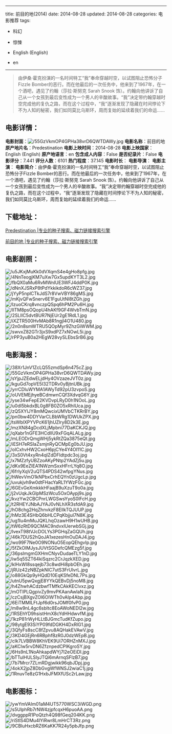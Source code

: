
---
title: 前目的地(2014)
date: 2014-08-28
updated: 2014-08-28
categories: 电影推荐
tags:
- 科幻
- 惊悚

- English (English)
- en
---


> 由伊桑·霍克扮演的一名时间特工“我”奉命穿越时空，以试图阻止恐怖分子Fizzle Bomber的恶行。而在他最后的一次任务中，他来到了1967年，在一个酒吧，遇见了约翰（莎拉·斯努克 Sarah Snook 饰）。约翰向他讲诉了自己从一个女孩到最后变性成为一个男人的辛酸故事。“我”决定带约翰穿越时空完成他的复仇之路，而在这个过程中，“我”逐渐发现了隐藏在时间悖论下不为人知的秘密，我们如同莫比乌斯环，周而复始的延续着我们的命运……

## **电影详情**：

**电影封面**：<img src="https://image.tmdb.org/t/p/w200/55GzVkmOP4GPHa38vrD6QWTDAWy.jpg" alt="/55GzVkmOP4GPHa38vrD6QWTDAWy.jpg" title="/55GzVkmOP4GPHa38vrD6QWTDAWy.jpg">
**电影名称**：前目的地
**原产地片名**：Predestination
**电影上映时间**：2014-08-28
**电影上映国家**：English (English)
**原产地语言**：en
**包含成人内容**：False
**是否纪录片**：False
**电影评分**：7.441
**评分人数**：6101
**热门程度**：37.145
**电影时长**：
**电影导演**：
**电影主演**：
**电影简介**：由伊桑·霍克扮演的一名时间特工“我”奉命穿越时空，以试图阻止恐怖分子Fizzle Bomber的恶行。而在他最后的一次任务中，他来到了1967年，在一个酒吧，遇见了约翰（莎拉·斯努克 Sarah Snook 饰）。约翰向他讲诉了自己从一个女孩到最后变性成为一个男人的辛酸故事。“我”决定带约翰穿越时空完成他的复仇之路，而在这个过程中，“我”逐渐发现了隐藏在时间悖论下不为人知的秘密，我们如同莫比乌斯环，周而复始的延续着我们的命运……

## **下载地址**：
[Predestination |专业的种子搜索、磁力链接搜索引擎](https://movie.amd794.com:2083/?search=Predestination&ordering=&mode=match_phrase&page_size=10&page=1)

[前目的地 |专业的种子搜索、磁力链接搜索引擎](https://movie.amd794.com:2083/?search=%E5%89%8D%E7%9B%AE%E7%9A%84%E5%9C%B0&ordering=&mode=match_phrase&page_size=10&page=1)
 

## **电影剧照**：
<img src="https://image.tmdb.org/t/p/original/u5JKxjMuKk0dVXqmS4e4gHo8pfg.jpg" alt="/u5JKxjMuKk0dVXqmS4e4gHo8pfg.jpg" title="/u5JKxjMuKk0dVXqmS4e4gHo8pfg.jpg"><img src="https://image.tmdb.org/t/p/original/4NnTeogjKM7uXw7Gx5updKYT3L2.jpg" alt="/4NnTeogjKM7uXw7Gx5updKYT3L2.jpg" title="/4NnTeogjKM7uXw7Gx5updKYT3L2.jpg"><img src="https://image.tmdb.org/t/p/original/fbQX0aMu6RvMWnIUE3WFJ4ddP0K.jpg" alt="/fbQX0aMu6RvMWnIUE3WFJ4ddP0K.jpg" title="/fbQX0aMu6RvMWnIUE3WFJ4ddP0K.jpg"><img src="https://image.tmdb.org/t/p/original/dNnXJSRxP8tPdYkkikdoR6cWZ37.jpg" alt="/dNnXJSRxP8tPdYkkikdoR6cWZ37.jpg" title="/dNnXJSRxP8tPdYkkikdoR6cWZ37.jpg"><img src="https://image.tmdb.org/t/p/original/jYyP5nplCTkJdS7r8VwVBY86gMS.jpg" alt="/jYyP5nplCTkJdS7r8VwVBY86gMS.jpg" title="/jYyP5nplCTkJdS7r8VwVBY86gMS.jpg"><img src="https://image.tmdb.org/t/p/original/mKjvQFwSnerv6E1FguUtNl8tZGh.jpg" alt="/mKjvQFwSnerv6E1FguUtNl8tZGh.jpg" title="/mKjvQFwSnerv6E1FguUtNl8tZGh.jpg"><img src="https://image.tmdb.org/t/p/original/lzuoCKrq8vnczpQSpq6hPM2Pu6H.jpg" alt="/lzuoCKrq8vnczpQSpq6hPM2Pu6H.jpg" title="/lzuoCKrq8vnczpQSpq6hPM2Pu6H.jpg"><img src="https://image.tmdb.org/t/p/original/llTM8psOQopU4hAKf9GF4WvbTmN.jpg" alt="/llTM8psOQopU4hAKf9GF4WvbTmN.jpg" title="/llTM8psOQopU4hAKf9GF4WvbTmN.jpg"><img src="https://image.tmdb.org/t/p/original/2SLIIC5dvtBUR7NjEUr2gE1RdL1.jpg" alt="/2SLIIC5dvtBUR7NjEUr2gE1RdL1.jpg" title="/2SLIIC5dvtBUR7NjEUr2gE1RdL1.jpg"><img src="https://image.tmdb.org/t/p/original/iXZTR500HvMAb8R1ngjl4O1U480.jpg" alt="/iXZTR500HvMAb8R1ngjl4O1U480.jpg" title="/iXZTR500HvMAb8R1ngjl4O1U480.jpg"><img src="https://image.tmdb.org/t/p/original/2n0n8smWTRU5QOpMyr9ZhzGiWWM.jpg" alt="/2n0n8smWTRU5QOpMyr9ZhzGiWWM.jpg" title="/2n0n8smWTRU5QOpMyr9ZhzGiWWM.jpg"><img src="https://image.tmdb.org/t/p/original/swvxZ82GTr3jxS9xdPZ7xNOwL5i.jpg" alt="/swvxZ82GTr3jxS9xdPZ7xNOwL5i.jpg" title="/swvxZ82GTr3jxS9xdPZ7xNOwL5i.jpg"><img src="https://image.tmdb.org/t/p/original/rPP3yuB0a2HEgW28vySLEbsSrB6.jpg" alt="/rPP3yuB0a2HEgW28vySLEbsSrB6.jpg" title="/rPP3yuB0a2HEgW28vySLEbsSrB6.jpg">

## **电影海报**：
<img src="https://image.tmdb.org/t/p/original/38Xr1JnV1ZcLQ55zmdSp6n475cZ.jpg" alt="/38Xr1JnV1ZcLQ55zmdSp6n475cZ.jpg" title="/38Xr1JnV1ZcLQ55zmdSp6n475cZ.jpg"><img src="https://image.tmdb.org/t/p/original/55GzVkmOP4GPHa38vrD6QWTDAWy.jpg" alt="/55GzVkmOP4GPHa38vrD6QWTDAWy.jpg" title="/55GzVkmOP4GPHa38vrD6QWTDAWy.jpg"><img src="https://image.tmdb.org/t/p/original/sYjpJZEdwELjdHy4OVzazeJVT0z.jpg" alt="/sYjpJZEdwELjdHy4OVzazeJVT0z.jpg" title="/sYjpJZEdwELjdHy4OVzazeJVT0z.jpg"><img src="https://image.tmdb.org/t/p/original/kguGd7opVE5I32TDRv0yBjtnUBk.jpg" alt="/kguGd7opVE5I32TDRv0yBjtnUBk.jpg" title="/kguGd7opVE5I32TDRv0yBjtnUBk.jpg"><img src="https://image.tmdb.org/t/p/original/yrrCDIuWYMA1AWyTd92pU3zvpoS.jpg" alt="/yrrCDIuWYMA1AWyTd92pU3zvpoS.jpg" title="/yrrCDIuWYMA1AWyTd92pU3zvpoS.jpg"><img src="https://image.tmdb.org/t/p/original/oUVEMEjhyeBCdmwnCQf3XdvqG6Y.jpg" alt="/oUVEMEjhyeBCdmwnCQf3XdvqG6Y.jpg" title="/oUVEMEjhyeBCdmwnCQf3XdvqG6Y.jpg"><img src="https://image.tmdb.org/t/p/original/yse34wFepE2KVDvpLRyD0h1NOoL.jpg" alt="/yse34wFepE2KVDvpLRyD0h1NOoL.jpg" title="/yse34wFepE2KVDvpLRyD0h1NOoL.jpg"><img src="https://image.tmdb.org/t/p/original/u0dI5bkdxBL0g8FB0ZO5xRhIUca.jpg" alt="/u0dI5bkdxBL0g8FB0ZO5xRhIUca.jpg" title="/u0dI5bkdxBL0g8FB0ZO5xRhIUca.jpg"><img src="https://image.tmdb.org/t/p/original/zQ5XYIJY8mMQwcixUMVbCTKRrBY.jpg" alt="/zQ5XYIJY8mMQwcixUMVbCTKRrBY.jpg" title="/zQ5XYIJY8mMQwcixUMVbCTKRrBY.jpg"><img src="https://image.tmdb.org/t/p/original/pn0bw4DDYVarCLBbWRg1DWUkZPX.jpg" alt="/pn0bw4DDYVarCLBbWRg1DWUkZPX.jpg" title="/pn0bw4DDYVarCLBbWRg1DWUkZPX.jpg"><img src="https://image.tmdb.org/t/p/original/tsWblXPYVPcK61jhUZlry8D2k3E.jpg" alt="/tsWblXPYVPcK61jhUZlry8D2k3E.jpg" title="/tsWblXPYVPcK61jhUZlry8D2k3E.jpg"><img src="https://image.tmdb.org/t/p/original/mzXN84gDcdXLjMpbni77DaKCKJQ.jpg" alt="/mzXN84gDcdXLjMpbni77DaKCKJQ.jpg" title="/mzXN84gDcdXLjMpbni77DaKCKJQ.jpg"><img src="https://image.tmdb.org/t/p/original/qXabr1nGFE3HCdIlU9xFGqALALg.jpg" alt="/qXabr1nGFE3HCdIlU9xFGqALALg.jpg" title="/qXabr1nGFE3HCdIlU9xFGqALALg.jpg"><img src="https://image.tmdb.org/t/p/original/mLEODrQmgWHj5ykRtZQa3875eQt.jpg" alt="/mLEODrQmgWHj5ykRtZQa3875eQt.jpg" title="/mLEODrQmgWHj5ykRtZQa3875eQt.jpg"><img src="https://image.tmdb.org/t/p/original/iESH7eRSIaZsmjnRyQCMpEg0bJU.jpg" alt="/iESH7eRSIaZsmjnRyQCMpEg0bJU.jpg" title="/iESH7eRSIaZsmjnRyQCMpEg0bJU.jpg"><img src="https://image.tmdb.org/t/p/original/oICxhvHW2CxoH6pjCYe4Y4Ol11C.jpg" alt="/oICxhvHW2CxoH6pjCYe4Y4Ol11C.jpg" title="/oICxhvHW2CxoH6pjCYe4Y4Ol11C.jpg"><img src="https://image.tmdb.org/t/p/original/3xS0Vt4xyRn4qIZdDFIdtpdc3oj.jpg" alt="/3xS0Vt4xyRn4qIZdDFIdtpdc3oj.jpg" title="/3xS0Vt4xyRn4qIZdDFIdtpdc3oj.jpg"><img src="https://image.tmdb.org/t/p/original/x7MZzfyUBZzoAKyPNtp2YAdZj5u.jpg" alt="/x7MZzfyUBZzoAKyPNtp2YAdZj5u.jpg" title="/x7MZzfyUBZzoAKyPNtp2YAdZj5u.jpg"><img src="https://image.tmdb.org/t/p/original/dKx9EeZIEA1NWzmSxxHFrrLYq8O.jpg" alt="/dKx9EeZIEA1NWzmSxxHFrrLYq8O.jpg" title="/dKx9EeZIEA1NWzmSxxHFrrLYq8O.jpg"><img src="https://image.tmdb.org/t/p/original/6frlyXqV2uQTS4PDS42wfpgYNus.jpg" alt="/6frlyXqV2uQTS4PDS42wfpgYNus.jpg" title="/6frlyXqV2uQTS4PDS42wfpgYNus.jpg"><img src="https://image.tmdb.org/t/p/original/hWevVmO1kNPbxCrhEQYn0zUgcLp.jpg" alt="/hWevVmO1kNPbxCrhEQYn0zUgcLp.jpg" title="/hWevVmO1kNPbxCrhEQYn0zUgcLp.jpg"><img src="https://image.tmdb.org/t/p/original/uvukjvh9w0dtFHacYaRL1YWzFGc.jpg" alt="/uvukjvh9w0dtFHacYaRL1YWzFGc.jpg" title="/uvukjvh9w0dtFHacYaRL1YWzFGc.jpg"><img src="https://image.tmdb.org/t/p/original/6GEvGeXmkkkHFaajB9uXzuT9o0a.jpg" alt="/6GEvGeXmkkkHFaajB9uXzuT9o0a.jpg" title="/6GEvGeXmkkkHFaajB9uXzuT9o0a.jpg"><img src="https://image.tmdb.org/t/p/original/j2vUqkJkGlpMSzWcu5OxOAypj9s.jpg" alt="/j2vUqkJkGlpMSzWcu5OxOAypj9s.jpg" title="/j2vUqkJkGlpMSzWcu5OxOAypj9s.jpg"><img src="https://image.tmdb.org/t/p/original/kvzYw2CBCPnrLWGSwsYyoS0lFcH.jpg" alt="/kvzYw2CBCPnrLWGSwsYyoS0lFcH.jpg" title="/kvzYw2CBCPnrLWGSwsYyoS0lFcH.jpg"><img src="https://image.tmdb.org/t/p/original/t2RHEYJNbAJYAJ0vNLhXR3sfdA9.jpg" alt="/t2RHEYJNbAJYAJ0vNLhXR3sfdA9.jpg" title="/t2RHEYJNbAJYAJ0vNLhXR3sfdA9.jpg"><img src="https://image.tmdb.org/t/p/original/hO8chg2HqZhnvkzF8EIlkTQJUUP.jpg" alt="/hO8chg2HqZhnvkzF8EIlkTQJUUP.jpg" title="/hO8chg2HqZhnvkzF8EIlkTQJUUP.jpg"><img src="https://image.tmdb.org/t/p/original/hMz3E4SHbQ6bHLCPqKbjjuI7N8K.jpg" alt="/hMz3E4SHbQ6bHLCPqKbjjuI7N8K.jpg" title="/hMz3E4SHbQ6bHLCPqKbjjuI7N8K.jpg"><img src="https://image.tmdb.org/t/p/original/ug1Iu4mMuJQKLhqOzawH9H1wUHB.jpg" alt="/ug1Iu4mMuJQKLhqOzawH9H1wUHB.jpg" title="/ug1Iu4mMuJQKLhqOzawH9H1wUHB.jpg"><img src="https://image.tmdb.org/t/p/original/tW6zRtD9QCMAC9ndvxlUerwbSGj.jpg" alt="/tW6zRtD9QCMAC9ndvxlUerwbSGj.jpg" title="/tW6zRtD9QCMAC9ndvxlUerwbSGj.jpg"><img src="https://image.tmdb.org/t/p/original/lvexT98tVJcDOLYs3PGHqZaGQUh.jpg" alt="/lvexT98tVJcDOLYs3PGHqZaGQUh.jpg" title="/lvexT98tVJcDOLYs3PGHqZaGQUh.jpg"><img src="https://image.tmdb.org/t/p/original/46k7DUS2hQoJA1xezesHnOuDAJ4.jpg" alt="/46k7DUS2hQoJA1xezesHnOuDAJ4.jpg" title="/46k7DUS2hQoJA1xezesHnOuDAJ4.jpg"><img src="https://image.tmdb.org/t/p/original/wo99F7Ne0O9NONuO5EopQEhgvIp.jpg" alt="/wo99F7Ne0O9NONuO5EopQEhgvIp.jpg" title="/wo99F7Ne0O9NONuO5EopQEhgvIp.jpg"><img src="https://image.tmdb.org/t/p/original/5fZkOIMJysJUVtSGDefcQMEzg5f.jpg" alt="/5fZkOIMJysJUVtSGDefcQMEzg5f.jpg" title="/5fZkOIMJysJUVtSGDefcQMEzg5f.jpg"><img src="https://image.tmdb.org/t/p/original/36psImgmGXHmCNyvDudaeTLY1nD.jpg" alt="/36psImgmGXHmCNyvDudaeTLY1nD.jpg" title="/36psImgmGXHmCNyvDudaeTLY1nD.jpg"><img src="https://image.tmdb.org/t/p/original/iw5q5SZT64kiSqzrc2CrJqzkXED.jpg" alt="/iw5q5SZT64kiSqzrc2CrJqzkXED.jpg" title="/iw5q5SZT64kiSqzrc2CrJqzkXED.jpg"><img src="https://image.tmdb.org/t/p/original/klHxWI8ssqejb73c8wdHi8pbOEh.jpg" alt="/klHxWI8ssqejb73c8wdHi8pbOEh.jpg" title="/klHxWI8ssqejb73c8wdHi8pbOEh.jpg"><img src="https://image.tmdb.org/t/p/original/jRUz42zNBZpkNIC7utS3FrUlvrL.jpg" alt="/jRUz42zNBZpkNIC7utS3FrUlvrL.jpg" title="/jRUz42zNBZpkNIC7utS3FrUlvrL.jpg"><img src="https://image.tmdb.org/t/p/original/o88GkQp9yHQdD10EqKSfeDNL7Ps.jpg" alt="/o88GkQp9yHQdD10EqKSfeDNL7Ps.jpg" title="/o88GkQp9yHQdD10EqKSfeDNL7Ps.jpg"><img src="https://image.tmdb.org/t/p/original/utnU5pwQxgjE8YYkQEBvDj5noM8.jpg" alt="/utnU5pwQxgjE8YYkQEBvDj5noM8.jpg" title="/utnU5pwQxgjE8YYkQEBvDj5noM8.jpg"><img src="https://image.tmdb.org/t/p/original/h4ZhwhACdzbwfTMfkCAkKEClvxz.jpg" alt="/h4ZhwhACdzbwfTMfkCAkKEClvxz.jpg" title="/h4ZhwhACdzbwfTMfkCAkKEClvxz.jpg"><img src="https://image.tmdb.org/t/p/original/mOTIPLQgpivZy9mvPKAanAwlaN.jpg" alt="/mOTIPLQgpivZy9mvPKAanAwlaN.jpg" title="/mOTIPLQgpivZy9mvPKAanAwlaN.jpg"><img src="https://image.tmdb.org/t/p/original/czCsjBXgvZOl6OIWTh0vAIp4Abp.jpg" alt="/czCsjBXgvZOl6OIWTh0vAIp4Abp.jpg" title="/czCsjBXgvZOl6OIWTh0vAIp4Abp.jpg"><img src="https://image.tmdb.org/t/p/original/6EiTMMILFtJpf6d0rsJOMf0fvP0.jpg" alt="/6EiTMMILFtJpf6d0rsJOMf0fvP0.jpg" title="/6EiTMMILFtJpf6d0rsJOMf0fvP0.jpg"><img src="https://image.tmdb.org/t/p/original/m8w9nL4gc6sbItc8EoAWoNEDl2w.jpg" alt="/m8w9nL4gc6sbItc8EoAWoNEDl2w.jpg" title="/m8w9nL4gc6sbItc8EoAWoNEDl2w.jpg"><img src="https://image.tmdb.org/t/p/original/1RSEhYD9hsistHmX8cYdHHdwvfM.jpg" alt="/1RSEhYD9hsistHmX8cYdHHdwvfM.jpg" title="/1RSEhYD9hsistHmX8cYdHHdwvfM.jpg"><img src="https://image.tmdb.org/t/p/original/1kzP81rWyHLLtBJGmcTudKfZupo.jpg" alt="/1kzP81rWyHLLtBJGmcTudKfZupo.jpg" title="/1kzP81rWyHLLtBJGmcTudKfZupo.jpg"><img src="https://image.tmdb.org/t/p/original/98ytgE93SiYP09fdDGKH4DxRlG1.jpg" alt="/98ytgE93SiYP09fdDGKH4DxRlG1.jpg" title="/98ytgE93SiYP09fdDGKH4DxRlG1.jpg"><img src="https://image.tmdb.org/t/p/original/3QfyFs8scC8fZpvu8AQHakEVAwV.jpg" alt="/3QfyFs8scC8fZpvu8AQHakEVAwV.jpg" title="/3QfyFs8scC8fZpvu8AQHakEVAwV.jpg"><img src="https://image.tmdb.org/t/p/original/3KD4GEjRn6RBphfBzR0J0dzWEpB.jpg" alt="/3KD4GEjRn6RBphfBzR0J0dzWEpB.jpg" title="/3KD4GEjRn6RBphfBzR0J0dzWEpB.jpg"><img src="https://image.tmdb.org/t/p/original/cIk7LVBBW8KhVEK9Ui7ORHZnMXJ.jpg" alt="/cIk7LVBBW8KhVEK9Ui7ORHZnMXJ.jpg" title="/cIk7LVBBW8KhVEK9Ui7ORHZnMXJ.jpg"><img src="https://image.tmdb.org/t/p/original/aKClw5rvDN6ZfznpedCPIKgroSY.jpg" alt="/aKClw5rvDN6ZfznpedCPIKgroSY.jpg" title="/aKClw5rvDN6ZfznpedCPIKgroSY.jpg"><img src="https://image.tmdb.org/t/p/original/6Hs9nL1NoAhkapdWYj7l2eOEiDI.jpg" alt="/6Hs9nL1NoAhkapdWYj7l2eOEiDI.jpg" title="/6Hs9nL1NoAhkapdWYj7l2eOEiDI.jpg"><img src="https://image.tmdb.org/t/p/original/bTTulHULSIyJTQi6mArnqSFlzB7.jpg" alt="/bTTulHULSIyJTQi6mArnqSFlzB7.jpg" title="/bTTulHULSIyJTQi6mArnqSFlzB7.jpg"><img src="https://image.tmdb.org/t/p/original/7b7Mrcr7ZLmRDgjwikk96qbJDpj.jpg" alt="/7b7Mrcr7ZLmRDgjwikk96qbJDpj.jpg" title="/7b7Mrcr7ZLmRDgjwikk96qbJDpj.jpg"><img src="https://image.tmdb.org/t/p/original/4okX2jpZ8DbGvgWfWNSJ2wiaC1j.jpg" alt="/4okX2jpZ8DbGvgWfWNSJ2wiaC1j.jpg" title="/4okX2jpZ8DbGvgWfWNSJ2wiaC1j.jpg"><img src="https://image.tmdb.org/t/p/original/1RnuvTe8zG1HxbJFMXfUSc2rLaw.jpg" alt="/1RnuvTe8zG1HxbJFMXfUSc2rLaw.jpg" title="/1RnuvTe8zG1HxbJFMXfUSc2rLaw.jpg">

## **电影图标**：
<img src="https://image.tmdb.org/t/p/original/ywYmVAIm01aM4UT5770WSC3iWGD.png" alt="/ywYmVAIm01aM4UT5770WSC3iWGD.png" title="/ywYmVAIm01aM4UT5770WSC3iWGD.png"><img src="https://image.tmdb.org/t/p/original/s5UlphRb7rNW4zjpfcqxH6puoAA.png" alt="/s5UlphRb7rNW4zjpfcqxH6puoAA.png" title="/s5UlphRb7rNW4zjpfcqxH6puoAA.png"><img src="https://image.tmdb.org/t/p/original/dvggppR1PoQtzh4Q98fGeq204KK.png" alt="/dvggppR1PoQtzh4Q98fGeq204KK.png" title="/dvggppR1PoQtzh4Q98fGeq204KK.png"><img src="https://image.tmdb.org/t/p/original/riStlS4DMu4lYiRwr8LmHrCT3Rz.png" alt="/riStlS4DMu4lYiRwr8LmHrCT3Rz.png" title="/riStlS4DMu4lYiRwr8LmHrCT3Rz.png"><img src="https://image.tmdb.org/t/p/original/9CBluHxcbRZ6KaKK7R24y5pbJfp.png" alt="/9CBluHxcbRZ6KaKK7R24y5pbJfp.png" title="/9CBluHxcbRZ6KaKK7R24y5pbJfp.png">
